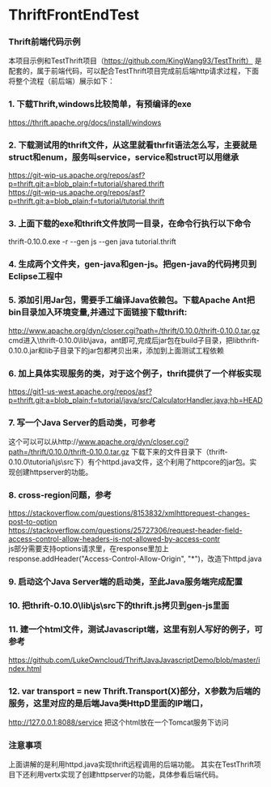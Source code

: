# ThriftFrontEndTest
### Thrift前端代码示例
本项目示例和TestThrift项目（https://github.com/KingWang93/TestThrift） 是配套的，属于前端代码，可以配合TestThrift项目完成前后端http请求过程，下面将整个流程（前后端）展示如下：
### 1.	下载Thrift,windows比较简单，有预编译的exe
https://thrift.apache.org/docs/install/windows
### 2.	下载测试用的thrift文件，从这里就看thrfit语法怎么写，主要就是struct和enum，服务叫service，service和struct可以用继承
https://git-wip-us.apache.org/repos/asf?p=thrift.git;a=blob_plain;f=tutorial/shared.thrift
</br>
https://git-wip-us.apache.org/repos/asf?p=thrift.git;a=blob_plain;f=tutorial/tutorial.thrift
### 3.	上面下载的exe和thrift文件放同一目录，在命令行执行以下命令
thrift-0.10.0.exe -r --gen js --gen java tutorial.thrift
### 4.	生成两个文件夹，gen-java和gen-js。把gen-java的代码拷贝到Eclipse工程中
### 5.	添加引用Jar包，需要手工编译Java依赖包。下载Apache Ant把bin目录加入环境变量,并通过下面链接下载thrift: 
http://www.apache.org/dyn/closer.cgi?path=/thrift/0.10.0/thrift-0.10.0.tar.gz
cmd进入\thrift-0.10.0\lib\java，ant即可,完成后jar包在build子目录，把libthrift-0.10.0.jar和lib子目录下的jar包都拷贝出来，添加到上面测试工程依赖
### 6.	加上具体实现服务的类，对于这个例子，thrift提供了一个样板实现
https://git1-us-west.apache.org/repos/asf?p=thrift.git;a=blob_plain;f=tutorial/java/src/CalculatorHandler.java;hb=HEAD
### 7.	写一个Java Server的启动类，可参考
这个可以可以从http://www.apache.org/dyn/closer.cgi?path=/thrift/0.10.0/thrift-0.10.0.tar.gz 下载下来的文件目录下（thrift-0.10.0\tutorial\js\src下）有个httpd.java文件，这个利用了httpcore的jar包。实现创建httpserver的功能。
### 8.	cross-region问题，参考
https://stackoverflow.com/questions/8153832/xmlhttprequest-changes-post-to-option
</br>
https://stackoverflow.com/questions/25727306/request-header-field-access-control-allow-headers-is-not-allowed-by-access-contr
</br>
js部分需要支持options请求里，在response里加上response.addHeader("Access-Control-Allow-Origin", "*")，改造下httpd.java
### 9.	启动这个Java Server端的启动类，至此Java服务端完成配置
### 10.	把thrift-0.10.0\lib\js\src下的thrift.js拷贝到gen-js里面
### 11.	建一个html文件，测试Javascript端，这里有别人写好的例子，可参考
https://github.com/LukeOwncloud/ThriftJavaJavascriptDemo/blob/master/index.html
### 12.	var transport = new Thrift.Transport(X)部分，X参数为后端的服务，这里对应的是后端Java类HttpD里面的IP端口，
http://127.0.0.1:8088/service 把这个html放在一个Tomcat服务下访问

### 注意事项
上面讲解的是利用httpd.java实现thrift远程调用的后端功能。
其实在TestThrift项目下还利用vertx实现了创建httpserver的功能，具体参看后端代码。

